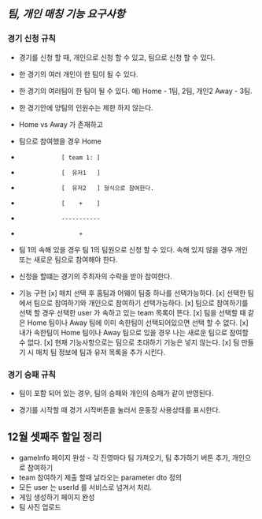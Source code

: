 ## _팀, 개인 매칭 기능 요구사항_

### 경기 신청 규칙
* 경기를 신청 할 때, 개인으로 신청 할 수 있고, 팀으로 신청 할 수 있다.
* 한 경기의 여러 개인이 한 팀이 될 수 있다.
* 한 경기의 여러팀이 한 팀이 될 수 있다. 예) Home - 1팀, 2팀, 개인2  Away - 3팀. 
* 한 경기안에 양팀의 인원수는 제한 하지 않는다.
* Home vs Away 가 존재하고 
* 팀으로 참여했을 경우  Home
*                 [ team 1: ]
*                 [  유저1   ]
*                 [  유저2   ] 형식으로 참여한다.
*                 [    +    ]
*                 -----------
*                      +
* 팀 1의 속해 있을 경우 팀 1의 팀원으로 신청 할 수 있다. 속해 있지 않을 경우 개인 또는 새로운 팀으로 참여해야 한다.
* 신청을 할떄는 경기의 주최자의 수락을 받아 참여한다.



* 기능 구현
[x] 매치 선택 후 홈팀과 어웨이 팀중 하나를 선택가능하다.
[x] 선택한 팀에서 팀으로 참여하기와 개인으로 참여하기 선택가능하다.
[x] 팀으로 참여하기를 선택 할 경우 선택한 user 가 속하고 있는 team 목록이 뜬다.
[x] 팀을 선택할 때 같은 Home 팀이나 Away 팀에 이미 속한팀이 선택되어있으면 선택 할 수 없다.
[x] 내가 속한팀이 Home 팀이나 Away 팀으로 있을 경우 나는 새로운 팀으로 참여할 수 없다.
[x] 현재 기능사항으로는 팀으로 초대하기 기능은 넣지 않는다.
[x] 팀 만들기 시 매치 팀 정보에 팀과 유저 목록을 추가 시킨다.


### 경기 승패 규칙
* 팀이 포함 되어 있는 경우, 팀의 승패와 개인의 승패가 같이 반영된다.




* 경기를 시작할 때 경기 시작버튼을 눌러서 운동장 사용상태를 표시한다. 



## 12월 셋째주 할일 정리
* gameInfo 페이지 완성 - 각 진영마다 팀 가져오기, 팀 추가하기 버튼 추가, 개인으로 참여하기
* team 참여하기 제출 할때 날라오는 parameter dto 정의 
* 모든 user 는 userId 를 서비스로 넘겨서 처리.
* 게임 생성하기 페이지 완성
* 팀 사진 업로드